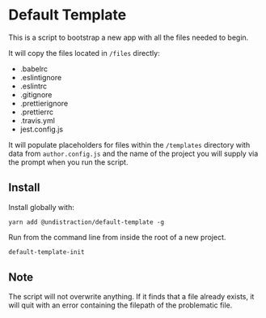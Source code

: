 # Default Template

This is a script to bootstrap a new app with all the files needed to begin.

It will copy the files located in `/files` directly:

* .babelrc
* .eslintignore
* .eslintrc
* .gitignore
* .prettierignore
* .prettierrc
* .travis.yml
* jest.config.js

It will populate placeholders for files within the `/templates` directory with data from `author.config.js` and the name of the project you will supply via the prompt when you run the script.

## Install

Install globally with:

```
yarn add @undistraction/default-template -g
```

Run from the command line from inside the root of a new project.

```sh
default-template-init
```

## Note

The script will not overwrite anything. If it finds that a file already exists, it will quit with an error containing the filepath of the problematic file.
